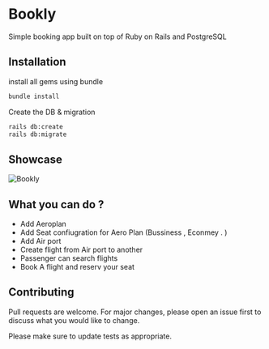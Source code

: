 # Bookly

Simple booking app built on top of Ruby on Rails and PostgreSQL

## Installation
install all gems using bundle

```bash
bundle install
```
Create the DB & migration
```bash
rails db:create
rails db:migrate
```
## Showcase
![Bookly](https://user-images.githubusercontent.com/17949497/112468760-59106680-8d71-11eb-89e1-b19e0bd0c110.gif)

## What you can do ?
- Add Aeroplan
- Add Seat confiugration for Aero Plan (Bussiness , Econmey . )
- Add Air port
- Create flight from Air port to another
- Passenger can search flights
- Book A flight and reserv your seat 
## Contributing
Pull requests are welcome. For major changes, please open an issue first to discuss what you would like to change.

Please make sure to update tests as appropriate.
